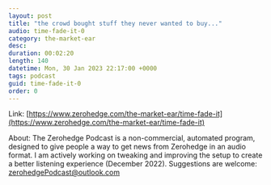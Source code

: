 ```yaml
---
layout: post
title: "the crowd bought stuff they never wanted to buy..."
audio: time-fade-it-0
category: the-market-ear
desc: 
duration: 00:02:20
length: 140
datetime: Mon, 30 Jan 2023 22:17:00 +0000
tags: podcast
guid: time-fade-it-0
order: 0
---
```



Link: [https://www.zerohedge.com/the-market-ear/time-fade-it](https://www.zerohedge.com/the-market-ear/time-fade-it)

About: The Zerohedge Podcast is a non-commercial, automated program, designed to give people a way to get news from Zerohedge in an audio format.  I am actively working on tweaking and improving the setup to create a better listening experience (December 2022).  Suggestions are welcome: [zerohedgePodcast@outlook.com](mailto:zerohedgePodcast@outlook.com)